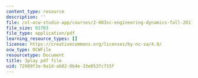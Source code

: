 ```yaml
---
content_type: resource
description: ''
file: /ol-ocw-studio-app/courses/2-003sc-engineering-dynamics-fall-2011/72989f3a9a1dab020b4e33e0537c715f_OxcCPTc_bXw.pdf
file_size: 91703
file_type: application/pdf
learning_resource_types: []
license: https://creativecommons.org/licenses/by-nc-sa/4.0/
ocw_type: OCWFile
resourcetype: Document
title: 3play pdf file
uid: 72989f3a-9a1d-ab02-0b4e-33e0537c715f
---
```

